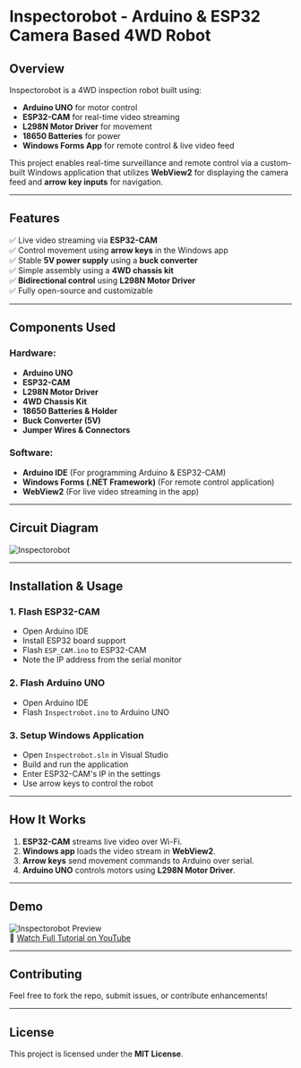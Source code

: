 # Inspectorobot - Arduino & ESP32 Camera Based 4WD Robot

## Overview
Inspectorobot is a 4WD inspection robot built using:
- **Arduino UNO** for motor control
- **ESP32-CAM** for real-time video streaming
- **L298N Motor Driver** for movement
- **18650 Batteries** for power
- **Windows Forms App** for remote control & live video feed

This project enables real-time surveillance and remote control via a custom-built Windows application that utilizes **WebView2** for displaying the camera feed and **arrow key inputs** for navigation.

---

## Features
✅ Live video streaming via **ESP32-CAM**  
✅ Control movement using **arrow keys** in the Windows app  
✅ Stable **5V power supply** using a **buck converter**  
✅ Simple assembly using a **4WD chassis kit**  
✅ **Bidirectional control** using **L298N Motor Driver**  
✅ Fully open-source and customizable  

---

## Components Used
### Hardware:
- **Arduino UNO**
- **ESP32-CAM**
- **L298N Motor Driver**
- **4WD Chassis Kit**
- **18650 Batteries & Holder**
- **Buck Converter (5V)**
- **Jumper Wires & Connectors**

### Software:
- **Arduino IDE** (For programming Arduino & ESP32-CAM)
- **Windows Forms (.NET Framework)** (For remote control application)
- **WebView2** (For live video streaming in the app)

---

## Circuit Diagram
![Inspectorobot](https://github.com/user-attachments/assets/617ea9b2-70d9-4cda-8cda-878eb4191e74)

---

## Installation & Usage
### 1. Flash ESP32-CAM
- Open Arduino IDE
- Install ESP32 board support
- Flash `ESP_CAM.ino` to ESP32-CAM
- Note the IP address from the serial monitor

### 2. Flash Arduino UNO
- Open Arduino IDE
- Flash `Inspectrobot.ino` to Arduino UNO

### 3. Setup Windows Application
- Open `Inspectrobot.sln` in Visual Studio
- Build and run the application
- Enter ESP32-CAM's IP in the settings
- Use arrow keys to control the robot

---

## How It Works
1. **ESP32-CAM** streams live video over Wi-Fi.
2. **Windows app** loads the video stream in **WebView2**.
3. **Arrow keys** send movement commands to Arduino over serial.
4. **Arduino UNO** controls motors using **L298N Motor Driver**.

---

## Demo
![Inspectorobot Preview]((https://youtu.be/meLO_pPPLLU))  
🎥 [Watch Full Tutorial on YouTube]((https://youtu.be/meLO_pPPLLU))

---

## Contributing
Feel free to fork the repo, submit issues, or contribute enhancements!

---

## License
This project is licensed under the **MIT License**.
